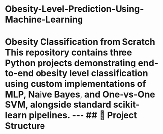 # Obesity-Level-Prediction-Using-Machine-Learning
# Obesity Classification from Scratch  This repository contains three Python projects demonstrating end-to-end obesity level classification using custom implementations of MLP, Naive Bayes, and One-vs-One SVM, alongside standard scikit-learn pipelines.  ---  ## 📂 Project Structure
